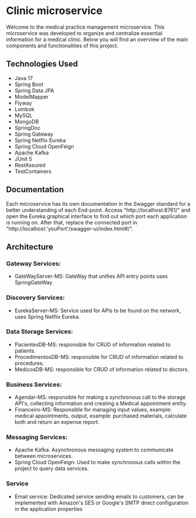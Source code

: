 # Clinic microservice
Welcome to the medical practice management microservice. This microservice was developed to organize and centralize essential information for a medical clinic. Below you will find an overview of the main components and functionalities of this project.

## Technologies Used
- Java 17
- Spring Boot
- Spring Data JPA
- ModelMapper
- Flyway
- Lombok
- MySQL
- MongoDB
- SpringDoc
- Spring Gateway
- Spring Netflix Eureka
- Spring Cloud OpenFeign
- Apache Kafka
- JUnit 5
- RestAssured
- TestContainers

## Documentation
Each microservice has its own documentation in the Swagger standard for a better understanding of each End-point.
Access "http://localhost:8761/" and open the Eureka graphical interface to find out which port each application is running on.
After that, replace the connected port in "http://localhost:'youPort'/swagger-ui/index.html#/".

## Architecture
 ### Gateway Services:
- GateWayServer-MS: GateWay that unifies API entry points uses SpringGateWay

 ### Discovery Services: 
- EurekaServer-MS: Service used for APIs to be found on the network, uses Spring Netflix Eureka.

 ### Data Storage Services:
- PacientesDB-MS: responsible for CRUD of information related to patients.
- ProcedimentosDB-MS: responsible for CRUD of information related to procedures.
- MedicosDB-MS: responsible for CRUD of information related to doctors.
  
 ### Business Services: 
- Agendar-MS: responsible for making a synchronous call to the storage API's, collecting information and creating a Medical appointment entity.
- Financeiro-MS: Responsible for managing input values, example: medical appointments, output, example: purchased materials,
calculate both and return an expense report.

 ### Messaging Services:
 - Apache Kafka: Asynchronous messaging system to communicate between microservices.
 - Spring Cloud OpenFeign: Used to make synchronous calls within the project to query data services.

### Service
- Email service: Dedicated service sending emails to customers, can be implemented with Amazon's SES or Google's SMTP direct configuration in the application properties
